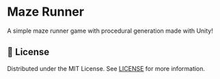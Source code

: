 # Maze Runner

A simple maze runner game with procedural generation made with Unity!

## 📜 License

Distributed under the MIT License. See [LICENSE](./LICENSE) for more information.
